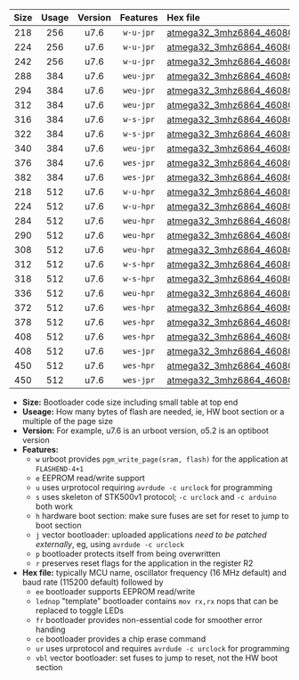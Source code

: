 |Size|Usage|Version|Features|Hex file|
|:-:|:-:|:-:|:-:|:--|
|218|256|u7.6|`w-u-jpr`|[atmega32_3mhz6864_460800bps_ur_vbl.hex](https://raw.githubusercontent.com/stefanrueger/urboot/main/bootloaders/atmega32/fcpu_3mhz6864/460800_bps/atmega32_3mhz6864_460800bps_ur_vbl.hex)|
|224|256|u7.6|`w-u-jpr`|[atmega32_3mhz6864_460800bps_lednop_ur_vbl.hex](https://raw.githubusercontent.com/stefanrueger/urboot/main/bootloaders/atmega32/fcpu_3mhz6864/460800_bps/atmega32_3mhz6864_460800bps_lednop_ur_vbl.hex)|
|242|256|u7.6|`w-u-jpr`|[atmega32_3mhz6864_460800bps_lednop_fr_ur_vbl.hex](https://raw.githubusercontent.com/stefanrueger/urboot/main/bootloaders/atmega32/fcpu_3mhz6864/460800_bps/atmega32_3mhz6864_460800bps_lednop_fr_ur_vbl.hex)|
|288|384|u7.6|`weu-jpr`|[atmega32_3mhz6864_460800bps_ee_ur_vbl.hex](https://raw.githubusercontent.com/stefanrueger/urboot/main/bootloaders/atmega32/fcpu_3mhz6864/460800_bps/atmega32_3mhz6864_460800bps_ee_ur_vbl.hex)|
|294|384|u7.6|`weu-jpr`|[atmega32_3mhz6864_460800bps_ee_lednop_ur_vbl.hex](https://raw.githubusercontent.com/stefanrueger/urboot/main/bootloaders/atmega32/fcpu_3mhz6864/460800_bps/atmega32_3mhz6864_460800bps_ee_lednop_ur_vbl.hex)|
|312|384|u7.6|`weu-jpr`|[atmega32_3mhz6864_460800bps_ee_lednop_fr_ur_vbl.hex](https://raw.githubusercontent.com/stefanrueger/urboot/main/bootloaders/atmega32/fcpu_3mhz6864/460800_bps/atmega32_3mhz6864_460800bps_ee_lednop_fr_ur_vbl.hex)|
|316|384|u7.6|`w-s-jpr`|[atmega32_3mhz6864_460800bps_vbl.hex](https://raw.githubusercontent.com/stefanrueger/urboot/main/bootloaders/atmega32/fcpu_3mhz6864/460800_bps/atmega32_3mhz6864_460800bps_vbl.hex)|
|322|384|u7.6|`w-s-jpr`|[atmega32_3mhz6864_460800bps_lednop_vbl.hex](https://raw.githubusercontent.com/stefanrueger/urboot/main/bootloaders/atmega32/fcpu_3mhz6864/460800_bps/atmega32_3mhz6864_460800bps_lednop_vbl.hex)|
|340|384|u7.6|`weu-jpr`|[atmega32_3mhz6864_460800bps_ee_lednop_fr_ce_ur_vbl.hex](https://raw.githubusercontent.com/stefanrueger/urboot/main/bootloaders/atmega32/fcpu_3mhz6864/460800_bps/atmega32_3mhz6864_460800bps_ee_lednop_fr_ce_ur_vbl.hex)|
|376|384|u7.6|`wes-jpr`|[atmega32_3mhz6864_460800bps_ee_vbl.hex](https://raw.githubusercontent.com/stefanrueger/urboot/main/bootloaders/atmega32/fcpu_3mhz6864/460800_bps/atmega32_3mhz6864_460800bps_ee_vbl.hex)|
|382|384|u7.6|`wes-jpr`|[atmega32_3mhz6864_460800bps_ee_lednop_vbl.hex](https://raw.githubusercontent.com/stefanrueger/urboot/main/bootloaders/atmega32/fcpu_3mhz6864/460800_bps/atmega32_3mhz6864_460800bps_ee_lednop_vbl.hex)|
|218|512|u7.6|`w-u-hpr`|[atmega32_3mhz6864_460800bps_ur.hex](https://raw.githubusercontent.com/stefanrueger/urboot/main/bootloaders/atmega32/fcpu_3mhz6864/460800_bps/atmega32_3mhz6864_460800bps_ur.hex)|
|224|512|u7.6|`w-u-hpr`|[atmega32_3mhz6864_460800bps_lednop_ur.hex](https://raw.githubusercontent.com/stefanrueger/urboot/main/bootloaders/atmega32/fcpu_3mhz6864/460800_bps/atmega32_3mhz6864_460800bps_lednop_ur.hex)|
|284|512|u7.6|`weu-hpr`|[atmega32_3mhz6864_460800bps_ee_ur.hex](https://raw.githubusercontent.com/stefanrueger/urboot/main/bootloaders/atmega32/fcpu_3mhz6864/460800_bps/atmega32_3mhz6864_460800bps_ee_ur.hex)|
|290|512|u7.6|`weu-hpr`|[atmega32_3mhz6864_460800bps_ee_lednop_ur.hex](https://raw.githubusercontent.com/stefanrueger/urboot/main/bootloaders/atmega32/fcpu_3mhz6864/460800_bps/atmega32_3mhz6864_460800bps_ee_lednop_ur.hex)|
|308|512|u7.6|`weu-hpr`|[atmega32_3mhz6864_460800bps_ee_lednop_fr_ur.hex](https://raw.githubusercontent.com/stefanrueger/urboot/main/bootloaders/atmega32/fcpu_3mhz6864/460800_bps/atmega32_3mhz6864_460800bps_ee_lednop_fr_ur.hex)|
|312|512|u7.6|`w-s-hpr`|[atmega32_3mhz6864_460800bps.hex](https://raw.githubusercontent.com/stefanrueger/urboot/main/bootloaders/atmega32/fcpu_3mhz6864/460800_bps/atmega32_3mhz6864_460800bps.hex)|
|318|512|u7.6|`w-s-hpr`|[atmega32_3mhz6864_460800bps_lednop.hex](https://raw.githubusercontent.com/stefanrueger/urboot/main/bootloaders/atmega32/fcpu_3mhz6864/460800_bps/atmega32_3mhz6864_460800bps_lednop.hex)|
|336|512|u7.6|`weu-hpr`|[atmega32_3mhz6864_460800bps_ee_lednop_fr_ce_ur.hex](https://raw.githubusercontent.com/stefanrueger/urboot/main/bootloaders/atmega32/fcpu_3mhz6864/460800_bps/atmega32_3mhz6864_460800bps_ee_lednop_fr_ce_ur.hex)|
|372|512|u7.6|`wes-hpr`|[atmega32_3mhz6864_460800bps_ee.hex](https://raw.githubusercontent.com/stefanrueger/urboot/main/bootloaders/atmega32/fcpu_3mhz6864/460800_bps/atmega32_3mhz6864_460800bps_ee.hex)|
|378|512|u7.6|`wes-hpr`|[atmega32_3mhz6864_460800bps_ee_lednop.hex](https://raw.githubusercontent.com/stefanrueger/urboot/main/bootloaders/atmega32/fcpu_3mhz6864/460800_bps/atmega32_3mhz6864_460800bps_ee_lednop.hex)|
|408|512|u7.6|`wes-hpr`|[atmega32_3mhz6864_460800bps_ee_lednop_fr.hex](https://raw.githubusercontent.com/stefanrueger/urboot/main/bootloaders/atmega32/fcpu_3mhz6864/460800_bps/atmega32_3mhz6864_460800bps_ee_lednop_fr.hex)|
|408|512|u7.6|`wes-jpr`|[atmega32_3mhz6864_460800bps_ee_lednop_fr_vbl.hex](https://raw.githubusercontent.com/stefanrueger/urboot/main/bootloaders/atmega32/fcpu_3mhz6864/460800_bps/atmega32_3mhz6864_460800bps_ee_lednop_fr_vbl.hex)|
|450|512|u7.6|`wes-hpr`|[atmega32_3mhz6864_460800bps_ee_lednop_fr_ce.hex](https://raw.githubusercontent.com/stefanrueger/urboot/main/bootloaders/atmega32/fcpu_3mhz6864/460800_bps/atmega32_3mhz6864_460800bps_ee_lednop_fr_ce.hex)|
|450|512|u7.6|`wes-jpr`|[atmega32_3mhz6864_460800bps_ee_lednop_fr_ce_vbl.hex](https://raw.githubusercontent.com/stefanrueger/urboot/main/bootloaders/atmega32/fcpu_3mhz6864/460800_bps/atmega32_3mhz6864_460800bps_ee_lednop_fr_ce_vbl.hex)|

- **Size:** Bootloader code size including small table at top end
- **Useage:** How many bytes of flash are needed, ie, HW boot section or a multiple of the page size
- **Version:** For example, u7.6 is an urboot version, o5.2 is an optiboot version
- **Features:**
  + `w` urboot provides `pgm_write_page(sram, flash)` for the application at `FLASHEND-4+1`
  + `e` EEPROM read/write support
  + `u` uses urprotocol requiring `avrdude -c urclock` for programming
  + `s` uses skeleton of STK500v1 protocol; `-c urclock` and `-c arduino` both work
  + `h` hardware boot section: make sure fuses are set for reset to jump to boot section
  + `j` vector bootloader: uploaded applications *need to be patched externally*, eg, using `avrdude -c urclock`
  + `p` bootloader protects itself from being overwritten
  + `r` preserves reset flags for the application in the register R2
- **Hex file:** typically MCU name, oscillator frequency (16 MHz default) and baud rate (115200 default) followed by
  + `ee` bootloader supports EEPROM read/write
  + `lednop` "template" bootloader contains `mov rx,rx` nops that can be replaced to toggle LEDs
  + `fr` bootloader provides non-essential code for smoother error handing
  + `ce` bootloader provides a chip erase command
  + `ur` uses urprotocol and requires `avrdude -c urclock` for programming
  + `vbl` vector bootloader: set fuses to jump to reset, not the HW boot section
